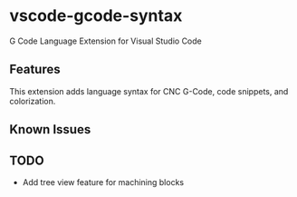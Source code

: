 # vscode-gcode-syntax
G Code Language Extension for Visual Studio Code

## Features
This extension adds language syntax for CNC G-Code, code snippets, and colorization.

## Known Issues

## TODO

- Add tree view feature for machining blocks
